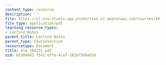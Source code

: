 ```yaml
---
content_type: resource
description: ''
file: https://ol-ocw-studio-app-production.s3.amazonaws.com/courses/16-423j-aerospace-biomedical-and-life-support-engineering-spring-2006/b5304b42f541ef7a4ca7181bf589ab5d_eva_16423j.pdf
file_type: application/pdf
learning_resource_types:
- Lecture Notes
parent_title: Lecture Notes
parent_type: CourseSection
resourcetype: Document
title: eva_16423j.pdf
uid: b5304b42-f541-ef7a-4ca7-181bf589ab5d
---
```

